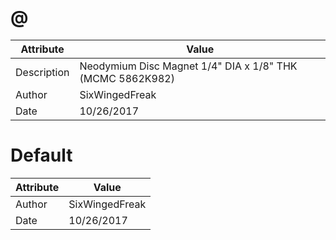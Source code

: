 # @
| Attribute | Value |
| ---  | ---     |
| Description | Neodymium Disc Magnet 1/4&quot; DIA x 1/8&quot; THK (MCMC 5862K982) |
| Author | SixWingedFreak |
| Date | 10/26/2017 |
# Default
| Attribute | Value |
| ---  | ---     |
| Author | SixWingedFreak |
| Date | 10/26/2017 |
